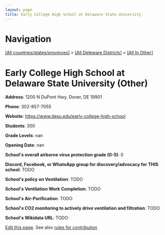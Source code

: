 ```yaml
---
layout: page
title: Early College High School at Delaware State University
---
```

# Navigation

[[All countries/states/provinces]](../../..) > [[All Deleware Districts]](../..) > [[All In Other]](..)

# Early College High School at Delaware State University (Other)

**Address**: 1200 N DuPont Hwy, Dover, DE 19901

**Phone**: 302-857-7055

**Website**: <https://www.desu.edu/early-college-high-school>

**Students**: 300

**Grade Levels**: nan

**Opening Date**: nan

**School's overall airborne virus protection grade (0-5)**: 0

**Discord, Facebook, or WhatsApp group for discovery/advocacy for THIS school**: TODO

**School's policy on Ventilation**: TODO

**School's Ventilation Work Completion**: TODO

**School's Air-Purification**: TODO

**School's CO2 monitoring to actively drive ventilation and filtration**: TODO

**School's Wikidata URL**: TODO


[Edit this page](https://github.com/ventilate-schools/DE/edit/main/./Other/Early_College_High_School_at_Delaware_State_University.md). See also [rules for contribution](../../../contribution-rules/)